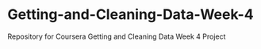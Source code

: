 # Getting-and-Cleaning-Data-Week-4
Repository for Coursera Getting and Cleaning Data Week 4 Project
